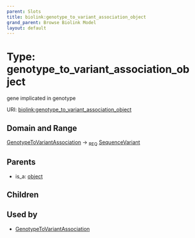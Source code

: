 ```yaml
---
parent: Slots
title: biolink:genotype_to_variant_association_object
grand_parent: Browse Biolink Model
layout: default
---
```


# Type: genotype_to_variant_association_object


gene implicated in genotype

URI: [biolink:genotype_to_variant_association_object](https://w3id.org/biolink/vocab/genotype_to_variant_association_object)

## Domain and Range

[GenotypeToVariantAssociation](GenotypeToVariantAssociation.md) ->  <sub>REQ</sub> [SequenceVariant](SequenceVariant.md)

## Parents

 *  is_a: [object](object.md)

## Children


## Used by

 * [GenotypeToVariantAssociation](GenotypeToVariantAssociation.md)
